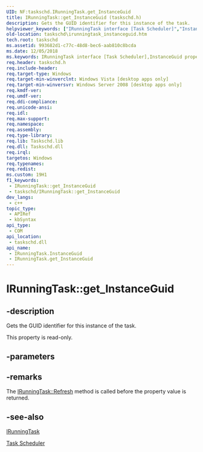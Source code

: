 ```yaml
---
UID: NF:taskschd.IRunningTask.get_InstanceGuid
title: IRunningTask::get_InstanceGuid (taskschd.h)
description: Gets the GUID identifier for this instance of the task.
helpviewer_keywords: ["IRunningTask interface [Task Scheduler]","InstanceGuid property","IRunningTask.InstanceGuid","IRunningTask.get_InstanceGuid","IRunningTask::InstanceGuid","IRunningTask::get_InstanceGuid","InstanceGuid property [Task Scheduler]","InstanceGuid property [Task Scheduler]","IRunningTask interface","get_InstanceGuid","taskschd.irunningtask_instanceguid","taskschd/IRunningTask::InstanceGuid","taskschd/IRunningTask::get_InstanceGuid"]
old-location: taskschd\irunningtask_instanceguid.htm
tech.root: taskschd
ms.assetid: 993682d1-c77c-48d8-bec6-aab810c8bcda
ms.date: 12/05/2018
ms.keywords: IRunningTask interface [Task Scheduler],InstanceGuid property, IRunningTask.InstanceGuid, IRunningTask.get_InstanceGuid, IRunningTask::InstanceGuid, IRunningTask::get_InstanceGuid, InstanceGuid property [Task Scheduler], InstanceGuid property [Task Scheduler],IRunningTask interface, get_InstanceGuid, taskschd.irunningtask_instanceguid, taskschd/IRunningTask::InstanceGuid, taskschd/IRunningTask::get_InstanceGuid
req.header: taskschd.h
req.include-header: 
req.target-type: Windows
req.target-min-winverclnt: Windows Vista [desktop apps only]
req.target-min-winversvr: Windows Server 2008 [desktop apps only]
req.kmdf-ver: 
req.umdf-ver: 
req.ddi-compliance: 
req.unicode-ansi: 
req.idl: 
req.max-support: 
req.namespace: 
req.assembly: 
req.type-library: 
req.lib: Taskschd.lib
req.dll: Taskschd.dll
req.irql: 
targetos: Windows
req.typenames: 
req.redist: 
ms.custom: 19H1
f1_keywords:
 - IRunningTask::get_InstanceGuid
 - taskschd/IRunningTask::get_InstanceGuid
dev_langs:
 - c++
topic_type:
 - APIRef
 - kbSyntax
api_type:
 - COM
api_location:
 - taskschd.dll
api_name:
 - IRunningTask.InstanceGuid
 - IRunningTask.get_InstanceGuid
---
```


# IRunningTask::get_InstanceGuid


## -description

Gets the GUID identifier for this instance of the task.

This property is read-only.

## -parameters

## -remarks

The <a href="/windows/desktop/api/taskschd/nf-taskschd-irunningtask-refresh">IRunningTask::Refresh</a> method is called before the property value is returned.

## -see-also

<a href="/windows/desktop/api/taskschd/nn-taskschd-irunningtask">IRunningTask</a>



<a href="/windows/desktop/TaskSchd/task-scheduler-start-page">Task Scheduler</a>